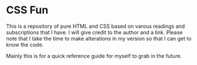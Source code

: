 # CSS Fun
This is a repository of pure HTML and CSS based on varous readings and subscriptions that I have. I will give credit to the author and a link. Please note that I take the time to make alterations in my version so that I can get to know the code.

Mainly this is for a quick reference guide for myself to grab in the future.
